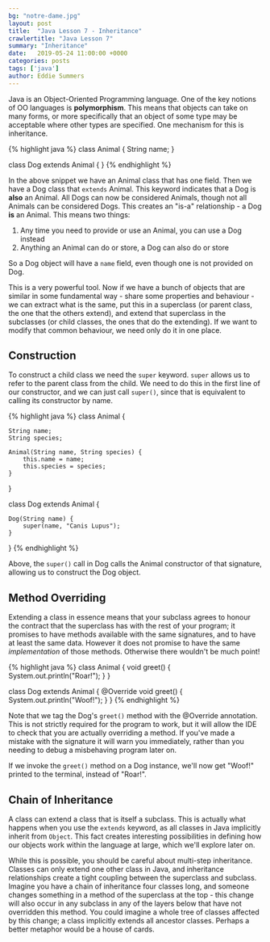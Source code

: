 ```yaml
---
bg: "notre-dame.jpg"
layout: post
title:  "Java Lesson 7 - Inheritance"
crawlertitle: "Java Lesson 7"
summary: "Inheritance"
date:   2019-05-24 11:00:00 +0000
categories: posts
tags: ['java']
author: Eddie Summers
---
```


Java is an Object-Oriented Programming language. One of the key notions of OO languages is **polymorphism**. This means that objects can take on many forms, or more specifically that an object of some type may be acceptable where other types are specified. One mechanism for this is inheritance.

{% highlight java %}
class Animal {
    String name;
}

class Dog extends Animal {
}
{% endhighlight %}

In the above snippet we have an Animal class that has one field. Then we have a Dog class that `extends` Animal. This keyword indicates that a Dog is **also** an Animal. All Dogs can now be considered Animals, though not all Animals can be considered Dogs. This creates an "is-a" relationship - a Dog **is** an Animal. This means two things:

1. Any time you need to provide or use an Animal, you can use a Dog instead
2. Anything an Animal can do or store, a Dog can also do or store

So a Dog object will have a `name` field, even though one is not provided on Dog.

This is a very powerful tool. Now if we have a bunch of objects that are similar in some fundamental way - share some properties and behaviour - we can extract what is the same, put this in a superclass (or parent class, the one that the others extend), and extend that superclass in the subclasses (or child classes, the ones that do the extending). If we want to modify that common behaviour, we need only do it in one place.

## Construction
To construct a child class we need the `super` keyword. `super` allows us to refer to the parent class from the child. We need to do this in the first line of our constructor, and we can just call `super()`, since that is equivalent to calling its constructor by name.

{% highlight java %}
class Animal {

    String name;
    String species;

    Animal(String name, String species) {
        this.name = name;
        this.species = species;
    }
}

class Dog extends Animal {

    Dog(String name) {
        super(name, "Canis Lupus");
    }
}
{% endhighlight %}

Above, the `super()` call in Dog calls the Animal constructor of that signature, allowing us to construct the Dog object.

## Method Overriding
Extending a class in essence means that your subclass agrees to honour the contract that the superclass has with the rest of your program; it promises to have methods available with the same signatures, and to have at least the same data. However it does not promise to have the same _implementation_ of those methods. Otherwise there wouldn't be much point!

{% highlight java %}
class Animal {
    void greet() {
        System.out.println("Roar!");
    }
}

class Dog extends Animal {
    @Override
    void greet() {
        System.out.println("Woof!");
    }
}
{% endhighlight %}

Note that we tag the Dog's `greet()` method with the @Override annotation. This is not strictly required for the program to work, but it will allow the IDE to check that you are actually overriding a method. If you've made a mistake with the signature it will warn you immediately, rather than you needing to debug a misbehaving program later on.

If we invoke the `greet()` method on a Dog instance, we'll now get "Woof!" printed to the terminal, instead of "Roar!".

## Chain of Inheritance
A class can extend a class that is itself a subclass. This is actually what happens when you use the `extends` keyword, as all classes in Java implicitly inherit from `Object`. This fact creates interesting possibilities in defining how our objects work within the language at large, which we'll explore later on.

While this is possible, you should be careful about multi-step inheritance. Classes can only extend one other class in Java, and inheritance relationships create a tight coupling between the superclass and subclass. Imagine you have a chain of inheritance four classes long, and someone changes something in a method of the superclass at the top - this change will also occur in any subclass in any of the layers below that have not overridden this method. You could imagine a whole tree of classes affected by this change; a class implicitly extends all ancestor classes. Perhaps a better metaphor would be a house of cards.